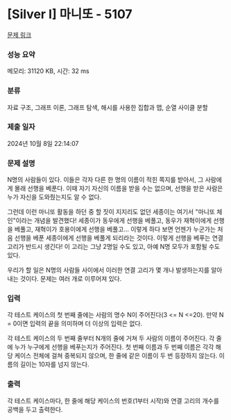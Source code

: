 # [Silver I] 마니또 - 5107 

[문제 링크](https://www.acmicpc.net/problem/5107) 

### 성능 요약

메모리: 31120 KB, 시간: 32 ms

### 분류

자료 구조, 그래프 이론, 그래프 탐색, 해시를 사용한 집합과 맵, 순열 사이클 분할

### 제출 일자

2024년 10월 8일 22:14:07

### 문제 설명

<p>N명의 사람들이 있다. 이들은 각자 다른 한 명의 이름이 적힌 쪽지를 받아서, 그 사람에게 몰래 선행을 베푼다. 이때 자기 자신의 이름을 받을 수는 없으며, 선행을 받은 사람은 누가 자신을 도와줬는지도 알 수 없다.</p>

<p>그런데 이런 마니또 활동을 하던 중 할 짓이 지지리도 없던 세종이는 여기서 "마니또 체인"이라는 개념을 발견했다! 세종이가 동우에게 선행을 베풀고, 동우가 재혁이에게 선행을 베풀고, 재혁이가 호용이에게 선행을 베풀고... 이렇게 하다 보면 언젠가 누군가는 처음 선행을 베푼 세종이에게 선행을 베풀게 되리라는 것이다. 이렇게 선행을 베푸는 연결 고리가 반드시 생긴다! 이 고리는 그냥 2명일 수도 있고, 아예 N명 모두가 포함될 수도 있다.</p>

<p>우리가 할 일은 N명의 사람들 사이에서 이러한 연결 고리가 몇 개나 발생하는지를 알아내는 것이다. 문제는 여러 개로 이루어져 있다.</p>

### 입력 

 <p>각 테스트 케이스의 첫 번째 줄에는 사람의 명수 N이 주어진다(3 <= N <=20). 만약 N = 0이면 입력의 끝을 의미하며 더 이상의 입력은 없다.</p>

<p>각 테스트 케이스의 두 번째 줄부터 N개의 줄에 거쳐 두 사람의 이름이 주어진다. 각 줄에 누가 누구에게 선행을 베푸는지가 주어진다. 첫 번째 이름과 두 번째 이름은 각각 해당 케이스 전체에 걸쳐 중복되지 않으며, 한 줄에 같은 이름이 두 번 등장하지 않는다. 이름의 길이는 10자를 넘지 않는다.</p>

### 출력 

 <p>각 테스트 케이스마다, 한 줄에 해당 케이스의 번호(1부터 시작)와 연결 고리의 개수를 공백을 두고 출력한다.</p>

